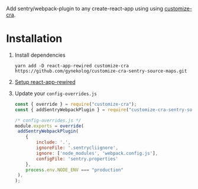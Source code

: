 Add sentry/webpack-plugin to any create-react-app using using [customize-cra](https://github.com/arackaf/customize-cra).

# Installation

1. Install dependencies

   ```
   yarn add -D react-app-rewired customize-cra https://github.com/gynekolog/customize-cra-sentry-source-maps.git
   ```

2. [Setup react-app-rewired](https://github.com/timarney/react-app-rewired#how-to-rewire-your-create-react-app-project)

3. Update your `config-overrides.js`

   ```js
   const { override } = require("customize-cra");
   const { addSentryWebpackPlugin } = require("customize-cra-sentry-source-maps");

   /* config-overrides.js */
   module.exports = override(
    addSentryWebpackPlugin(
       {
           include: '.',
           ignoreFile: '.sentrycliignore',
           ignore: ['node_modules', 'webpack.config.js'],
           configFile: 'sentry.properties'
       },
       process.env.NODE_ENV === "production"
    ),
   );
   ```
